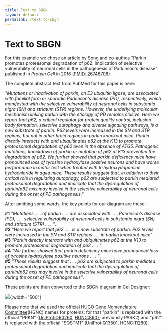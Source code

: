 ```yaml
---
title: Text to SBGN
layout: default
permalink: /text-to-sbgn
---
```


# Text to SBGN

For this example we chose an article by Song and co-authos "Parkin promotes proteasomal degradation of p62: implication of selective vulnerability of neuronal cells in the pathogenesis of Parkinson's disease" published in *Protein Cell* in 2016 ([PMID: 26746706](https://pubmed.ncbi.nlm.nih.gov/26746706/))

The complete abstract text from PubMed for this paper is here:

*"Mutations or inactivation of parkin, an E3 ubiquitin ligase, are associated with familial form or sporadic Parkinson's disease (PD), respectively, which manifested with the selective vulnerability of neuronal cells in substantia nigra (SN) and striatum (STR) regions. However, the underlying molecular mechanism linking parkin with the etiology of PD remains elusive. Here we report that p62, a critical regulator for protein quality control, inclusion body formation, selective autophagy and diverse signaling pathways, is a new substrate of parkin. P62 levels were increased in the SN and STR regions, but not in other brain regions in parkin knockout mice. Parkin directly interacts with and ubiquitinates p62 at the K13 to promote proteasomal degradation of p62 even in the absence of ATG5. Pathogenic mutations, knockdown of parkin or mutation of p62 at K13 prevented the degradation of p62. We further showed that parkin deficiency mice have pronounced loss of tyrosine hydroxylase positive neurons and have worse performance in motor test when treated with 6-hydroxydopamine hydrochloride in aged mice. These results suggest that, in addition to their critical role in regulating autophagy, p62 are subjected to parkin mediated proteasomal degradation and implicate that the dysregulation of parkin/p62 axis may involve in the selective vulnerability of neuronal cells during the onset of PD pathogenesis."*

After omitting some words, the key points for our diagram are these:

**#1** *"Mutations . . . of parkin . . . are associated with . . . Parkinson’s disease (PD), . . . selective vulnerability of neuronal cells in substantia nigra (SN) and striatum (STR) . . . "*.  
**#2** *"Here we report that p62 . . . is a new substrate of parkin. P62 levels were increased in the SN and STR regions . . . in parkin knockout mice"*.  
**#3** *"Parkin directly interacts with and ubiquitinates p62 at the K13 to promote proteasomal degradation of p62 . . . "*.  
**#4** *"We further showed that parkin deficiency mice have pronounced loss of tyrosine hydroxylase positive neurons . . . "*.  
**#5** *"These results suggest that . . . p62 are subjected to parkin mediated proteasomal degradation and implicate that the dysregulation of parkin/p62 axis may involve in the selective vulnerability of neuronal cells during the onset of PD pathogenesis"*.  

These points are then converted to the SBGN diagram in CellDesigner:

![](../images/guidelines/PARK2.png){:width="500"}

Please note that we used the official [HUGO Gene Nomenclature Committee](https://www.genenames.org/)(HGNC) names for proteins: for that "parkin" is replaced with the official "PRKN" ([UniProt:O60260](https://www.uniprot.org/uniprotkb/O60260/entry), [HGNC:8607](https://www.genenames.org/data/gene-symbol-report/#!/hgnc_id/HGNC:8607), previously PARK2)  and "p62" is replaced with the official "SQSTM1" ([UniProt:Q13501](https://www.uniprot.org/uniprotkb/Q13501/entry), [HGNC:11280](https://www.genenames.org/data/gene-symbol-report/#!/hgnc_id/HGNC:11280)).
